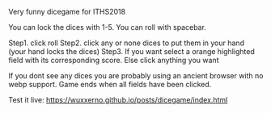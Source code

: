 Very funny dicegame for ITHS2018

You can lock the dices with 1-5.
You can roll with spacebar.

Step1. click roll
Step2. click any or none dices to put them in your hand (your hand locks the dices)
Step3. If you want select a orange highlighted field with its corresponding score. Else click anything you want

If you dont see any dices you are probably using an ancient browser with no webp support.
Game ends when all fields have been clicked.

Test it live: https://wuxxerno.github.io/posts/dicegame/index.html